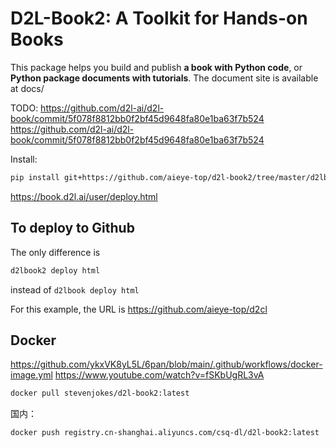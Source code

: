 # D2L-Book2: A Toolkit for Hands-on Books

This package helps you build and publish **a book with Python code**, or
**Python package documents with tutorials**. The document site is available at
docs/

TODO: https://github.com/d2l-ai/d2l-book/commit/5f078f8812bb0f2bf45d9648fa80e1ba63f7b524
https://github.com/d2l-ai/d2l-book/commit/5f078f8812bb0f2bf45d9648fa80e1ba63f7b524



Install:

```bash
pip install git+https://github.com/aieye-top/d2l-book2/tree/master/d2lbook2
```

https://book.d2l.ai/user/deploy.html



## To deploy to Github

The only difference is

```bash
d2lbook2 deploy html
```

instead of `d2lbook deploy html`

 For this example, the URL is https://github.com/aieye-top/d2cl


## Docker

 https://github.com/ykxVK8yL5L/6pan/blob/main/.github/workflows/docker-image.yml
 https://www.youtube.com/watch?v=fSKbUgRL3vA


```bash
docker pull stevenjokes/d2l-book2:latest
```

国内：

```bash
docker push registry.cn-shanghai.aliyuncs.com/csq-dl/d2l-book2:latest
```
